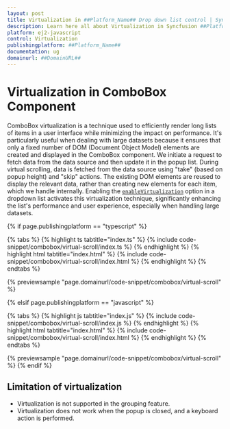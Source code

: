 ```yaml
---
layout: post
title: Virtualization in ##Platform_Name## Drop down list control | Syncfusion
description: Learn here all about Virtualization in Syncfusion ##Platform_Name## Drop down list control of Syncfusion Essential JS 2 and more.
platform: ej2-javascript
control: Virtualization 
publishingplatform: ##Platform_Name##
documentation: ug
domainurl: ##DomainURL##
---
```


# Virtualization in ComboBox Component 

ComboBox virtualization is a technique used to efficiently render long lists of items in a user interface while minimizing the impact on performance. It's particularly useful when dealing with large datasets because it ensures that only a fixed number of DOM (Document Object Model) elements are created and displayed in the ComboBox component. We initiate a request to fetch data from the data source and then update it in the popup list. During virtual scrolling, data is fetched from the data source using "take" (based on popup height) and "skip" actions. The existing DOM elements are reused to display the relevant data, rather than creating new elements for each item, which we handle internally. Enabling the [`enableVirtualization`](../api/combo-box/#enableVirtualization) option in a dropdown list activates this virtualization technique, significantly enhancing the list's performance and user experience, especially when handling large datasets.

{% if page.publishingplatform == "typescript" %}

 {% tabs %}
{% highlight ts tabtitle="index.ts" %}
{% include code-snippet/combobox/virtual-scroll/index.ts %}
{% endhighlight %}
{% highlight html tabtitle="index.html" %}
{% include code-snippet/combobox/virtual-scroll/index.html %}
{% endhighlight %}
{% endtabs %}
        
{% previewsample "page.domainurl/code-snippet/combobox/virtual-scroll" %}

{% elsif page.publishingplatform == "javascript" %}

{% tabs %}
{% highlight js tabtitle="index.js" %}
{% include code-snippet/combobox/virtual-scroll/index.js %}
{% endhighlight %}
{% highlight html tabtitle="index.html" %}
{% include code-snippet/combobox/virtual-scroll/index.html %}
{% endhighlight %}
{% endtabs %}

{% previewsample "page.domainurl/code-snippet/combobox/virtual-scroll" %}
{% endif %}

## Limitation of virtualization

* Virtualization is not supported in the grouping feature.
* Virtualization does not work when the popup is closed, and a keyboard action is performed.
